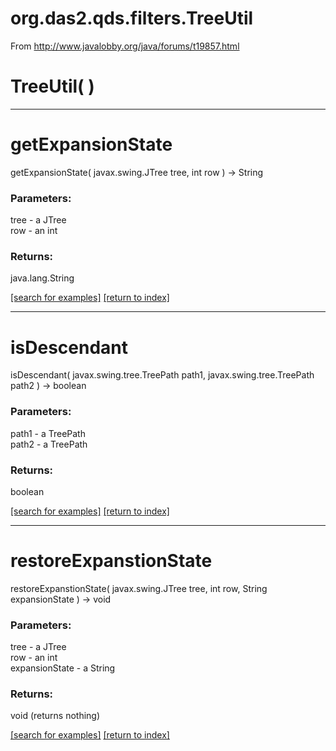 # org.das2.qds.filters.TreeUtil

From http://www.javalobby.org/java/forums/t19857.html

# TreeUtil( )


***
<a name="getExpansionState"></a>
# getExpansionState
getExpansionState( javax.swing.JTree tree, int row ) &rarr; String



### Parameters:
tree - a JTree
<br>row - an int

### Returns:
java.lang.String


<a href="https://github.com/autoplot/dev/search?q=getExpansionState&unscoped_q=getExpansionState">[search for examples]</a>
<a href="https://github.com/autoplot/documentation/blob/master/javadoc/index-all.md">[return to index]</a>

***
<a name="isDescendant"></a>
# isDescendant
isDescendant( javax.swing.tree.TreePath path1, javax.swing.tree.TreePath path2 ) &rarr; boolean



### Parameters:
path1 - a TreePath
<br>path2 - a TreePath

### Returns:
boolean


<a href="https://github.com/autoplot/dev/search?q=isDescendant&unscoped_q=isDescendant">[search for examples]</a>
<a href="https://github.com/autoplot/documentation/blob/master/javadoc/index-all.md">[return to index]</a>

***
<a name="restoreExpanstionState"></a>
# restoreExpanstionState
restoreExpanstionState( javax.swing.JTree tree, int row, String expansionState ) &rarr; void



### Parameters:
tree - a JTree
<br>row - an int
<br>expansionState - a String

### Returns:
void (returns nothing)


<a href="https://github.com/autoplot/dev/search?q=restoreExpanstionState&unscoped_q=restoreExpanstionState">[search for examples]</a>
<a href="https://github.com/autoplot/documentation/blob/master/javadoc/index-all.md">[return to index]</a>

